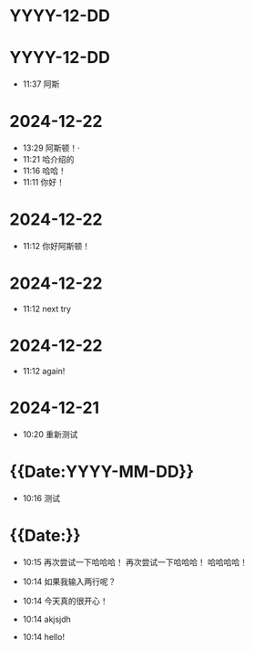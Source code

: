 # YYYY-12-DD
# YYYY-12-DD
- 11:37 阿斯
# 2024-12-22
- 13:29 阿斯顿！·
- 11:21 哈介绍的
- 11:16 哈哈！
- 11:11 你好！
# 2024-12-22
- 11:12 你好阿斯顿！
# 2024-12-22
- 11:12 next try
# 2024-12-22
- 11:12 again!
# 2024-12-21
- 10:20 重新测试
# {{Date:YYYY-MM-DD}}
- 10:16 测试
# {{Date:}}
- 10:15 再次尝试一下哈哈哈！
再次尝试一下哈哈哈！
哈哈哈哈！
- 10:14 如果我输入两行呢？

- 10:14 今天真的很开心！
- 10:14 akjsjdh 
- 10:14 hello!
